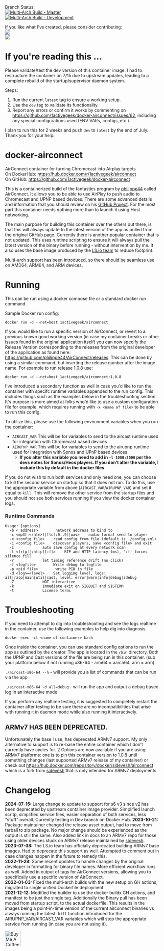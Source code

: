 Branch Status:
<br>
[![Multi-Arch Build - Master](https://github.com/1activegeek/docker-airconnect/actions/workflows/build-master.yml/badge.svg)](https://github.com/1activegeek/docker-airconnect/actions/workflows/build-master.yml)
<br>
[![Multi-Arch Build - Development](https://github.com/1activegeek/docker-airconnect/actions/workflows/build-dev.yml/badge.svg)](https://github.com/1activegeek/docker-airconnect/actions/workflows/build-dev.yml)
<br>

If you like what I've created, please consider contributing:
<br>
<a href="https://www.paypal.com/paypalme/shawnmix/3"><img src="https://img.shields.io/badge/PayPal-Make%20a%20Donation-grey?style=for-the-badge&logo=paypal&labelColor=000000"></a>
<br>
<a href="https://ko-fi.com/shawnmix"><img src="https://img.shields.io/badge/Coffee-Buy%20me%20a%20Coffee-grey?style=for-the-badge&logo=buy-me-a-coffee&labelColor=000000"></a>
<br>

# If you're reading this ...

Please validate/test the dev version of this container image. I had to restructure the container on 7/15 due to upstream updates, leading to a complete rebuild of the startup/supervisor daemon system.

Steps:
1. Run the current `latest` tag to ensure a working setup.
2. Use the `dev` tag to validate its functionality.
3. Report any errors or confirm it works by commenting on https://github.com/1activegeek/docker-airconnect/issues/62, including any special configurations used (ENV VARs, configs, etc.).

I plan to run this for 2 weeks and push `dev` to `latest` by the end of July. Thank you for your help.

# docker-airconnect
AirConnect container for turning Chromecast into Airplay targets  
On DockerHub: https://hub.docker.com/r/1activegeek/airconnect  
On GitHub: https://github.com/1activegeek/docker-airconnect  

This is a containerized build of the fantastics program by [philippe44](https://github.com/philippe44) called AirConnect. It allows you to be able to use AirPlay to push audio to Chromecast and UPNP based devices. There are some advanced details and information that you should review on his [GitHub Project](https://github.com/philippe44/AirConnect). For the most part this container needs nothing more than to launch it using Host networking.

The main purpose for building this container over the others out there, is that this will always update to the latest version of the app as pulled from the original GitHub page. Currently there is another popular container that is not updated. This uses runtime scripting to ensure it will always pull the latest version of the binary before running - without intervention by me. It also uses the base image produced by the [LS.io team](https://github.com/linuxserver) to reduce footprint.


Multi-arch support has been introduced, so there should be seamless use on AMD64, ARM64, and ARM devices.

# Running

This can be run using a docker compose file or a standard docker run command.

Sample Docker run config:

`docker run -d --net=host 1activegeek/airconnect`

If you would like to run a specific version of AirConnect, or revert to a previous known good working version (in case my container breaks or other issues found in the original application itself) you can now specify the Release Version corresponding to the releases from the original developer of the application as found here: https://github.com/philippe44/AirConnect/releases. This can be done by using a similar command, but inserting the release number after the image name. For example to run release 1.0.8 use:

`docker run -d --net=host 1activegeek/airconnect:1.0.8`

I've introduced a secondary function as well in case you'd like to run the container with specifc runtime variables appended to the run config. This includes things such as the examples below in the troubleshooting section. It's purpose is more aimed at folks who'd like to use a custom configuration file for example, which requires running with `-x <name of file>` to be able to run this config.

To utilize this, please use the following environment variables when you run the container:
- `AIRCAST_VAR` This will be for variables to send to the aircast runtime used for integration with Chromecast based devices
- `AIRUPNP_VAR` This will be for variables to send to the airupnp runtime used for integration with Sonos and UPnP based devices
  - **If you alter this variable you need to add in `-l 1000:2000` per the devs notes for Sonos/Heos players. If you don't alter the variable, I include this by default in the docker files**

If you do not wish to run both services and only need one, you can choose to kill the second service on startup so that it does not run. To do this, use the appropriate variable from above (`AIRCAST_VAR`/`AIRUPNP_VAR`) and set it equal to `kill`. This will remove the other service from the startup files and you should not see both services running if you view the docker container logs. 

### Runtime Commands

```
Usage: [options]
  -b < address>        network address to bind to
  -c <mp3[:<rate>]|flc[:0..9]|wav>    audio format send to player
  -x <config file>    read config from file (default is ./config.xml)
  -i <config file>    discover players, save <config file> and exit
  -I             auto save config at every network scan
  -l <[rtp][:http][:f]>    RTP and HTTP latency (ms), ':f' forces silence fill
  -r             let timing reference drift (no click)
  -f <logfile>        Write debug to logfile
  -p <pid file>        write PID in file
  -d <log>=<level>    Set logging level, logs: all|raop|main|util|cast, level: error|warn|info|debug|sdebug
  -Z             NOT interactive
  -k             Immediate exit on SIGQUIT and SIGTERM
  -t             License terms
```

# Troubleshooting

If you need to attempt to dig into troubleshooting and see the logs realtime in the container, use the following examples to help dig into diagnosis.

`docker exec -it <name of container> bash`

Once inside the container, you can use standard config options to run the app as outlined by the creator. The app is located in the `/bin` directory. Both the UPNP and Cast versions of the file are being run in this container. (sub your platform below if not running x86-64 - arm64 = aarch64, arm = arm).

`./aircast-x86-64 --h` - will provide you a list of commands that can be run via the app

`./aircast-x86-64 -d all=debug` - will run the app and output a debug based log in an interactive mode

If you perform any realtime testing, it is suggested to completely restart the container after testing to be sure there are no incompatibilities that arise with running it in daemon mode while also running it interactively.

## ARMv7 HAS BEEN DEPRECATED.
Unfortunately the base I use, has deprecated ARMv7 support. My only alternative to support is to re-base the entire container which I don't currently have cycles for. 2 Options are now available if you are using ARMv7 platforms: one is to pin this container version to 1.0.8 until something changes (last supported ARMv7 release of my container) or check out https://hub.docker.com/repository/docker/sidevesh/airconnect which is a fork from [sidevesh](https://github.com/sidevesh) that is only intended for ARMv7 deployments. 
<br>

# Changelog
**2024-07-15:** Large change to update to support for s6 v3 since v2 has been deprecated by upstream container image provider. Simplified launch scritp, simplified service files, easier separation of both services, less "stuff" overall. Currently testing in Dev branch on Docker Hub.
**2023-10-21:** Package maintainer changed the release asset output, had to move from tarball to zip package. No major change should be experienced as the output is still the same. Also added link in docs to an ARMv7 repo for those using older devices stuck on ARMv7 release maintained by [sidevesh](https://github.com/sidevesh). <br>
**2023-07-08:** The LS.io team has officially deprecated building ARMv7 base images. Had to deprecate this support as well. Attempted to comment out in case changes happen in the future to remedy this. <br>
**2022-11-28:** Some recent updates to handle changes by the original developer in formatting for binary file names. More efficient workflow runs as well. Added in output of tags for AirConnect versions, allowing you to specifically use a specific version of AirConnect. <br>
**2022-01-03:** Fixed the multi-arch builds with the new setup on GH actions, migrated to single unified Dockerfile deployment<br>
**2021-12-12:** Modified the builder to use the docker buildx GH actions, and manifest to be just the single tag. Additionally the Binary pull has been moved from startup script, to the actual dockerfile. This results in the images being a point-in-time version of the current airconnect binaries vs always running the latest. `kill` function introduced for the AIRUPNP_VAR/AIRCAST_VAR variables which will stop the appropriate service from running (in case you are not using it).

<p>
<p>
<a href="https://ko-fi.com/shawnmix" target="_blank"><img src="https://user-images.githubusercontent.com/1685680/61808727-4925de00-ae3c-11e9-9d60-66bef358fd8e.png" alt="Buy Me A Coffee" style="height: 50px !important;width: auto !important;" ></a>
